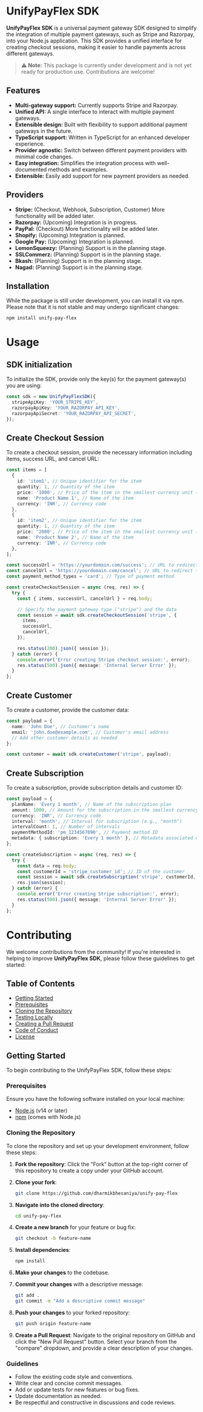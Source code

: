 # UnifyPayFlex SDK

**UnifyPayFlex SDK** is a universal payment gateway SDK designed to simplify the integration of multiple payment gateways, such as Stripe and Razorpay, into your Node.js application. This SDK provides a unified interface for creating checkout sessions, making it easier to handle payments across different gateways.

> **⚠️ Note:** This package is currently under development and is not yet ready for production use. Contributions are welcome!

## Features

- **Multi-gateway support:** Currently supports Stripe and Razorpay.
- **Unified API:** A single interface to interact with multiple payment gateways.
- **Extensible design:** Built with flexibility to support additional payment gateways in the future.
- **TypeScript support:** Written in TypeScript for an enhanced developer experience.
- **Provider agnostic:** Switch between different payment providers with minimal code changes.
- **Easy integration:** Simplifies the integration process with well-documented methods and examples.
- **Extensible:** Easily add support for new payment providers as needed.

## Providers

- **Stripe:** (Checkout, Webhook, Subscription, Customer) More functionality will be added later.
- **Razorpay:** (Upcoming) Integration is in progress.
- **PayPal:** (Checkout) More functionality will be added later.
- **Shopify:** (Upcoming) Integration is planned.
- **Google Pay:** (Upcoming) Integration is planned.
- **LemonSqueezy:** (Planning) Support is in the planning stage.
- **SSLCommerz:** (Planning) Support is in the planning stage.
- **Bkash:** (Planning) Support is in the planning stage.
- **Nagad:** (Planning) Support is in the planning stage.

## Installation

While the package is still under development, you can install it via npm. Please note that it is not stable and may undergo significant changes:

```bash
npm install unify-pay-flex
```

# Usage

## SDK initialization

To initialize the SDK, provide only the key(s) for the payment gateway(s) you are using:

```typescript
const sdk = new UnifyPayFlexSDK({
  stripeApiKey: 'YOUR_STRIPE_KEY',
  razorpayApiKey: 'YOUR_RAZORPAY_API_KEY',
  razorpayApiSecret: 'YOUR_RAZORPAY_API_SECRET',
});
```

## Create Checkout Session

To create a checkout session, provide the necessary information including items, success URL, and cancel URL:

```typescript
const items = [
  {
    id: 'item1', // Unique identifier for the item
    quantity: 1, // Quantity of the item
    price: '1000', // Price of the item in the smallest currency unit (e.g., rupees for INR)
    name: 'Product Name 1', // Name of the item
    currency: 'INR', // Currency code
  },
  {
    id: 'item2', // Unique identifier for the item
    quantity: 1, // Quantity of the item
    price: '2000', // Price of the item in the smallest currency unit (e.g., rupees for INR)
    name: 'Product Name 2', // Name of the item
    currency: 'INR', // Currency code
  },
];

const successUrl = 'https://yourdomain.com/success'; // URL to redirect to on successful payment
const cancelUrl = 'https://yourdomain.com/cancel'; // URL to redirect to on canceled payment
const payment_method_types = 'card'; // Type of payment method

const createCheckoutSession = async (req, res) => {
  try {
    const { items, successUrl, cancelUrl } = req.body;

    // Specify the payment gateway type ("stripe") and the data
    const session = await sdk.createCheckoutSession('stripe', {
      items,
      successUrl,
      cancelUrl,
    });

    res.status(200).json({ session });
  } catch (error) {
    console.error('Error creating Stripe checkout session:', error);
    res.status(500).json({ message: 'Internal Server Error' });
  }
};
```

## Create Customer

To create a customer, provide the customer data:

```typescript
const payload = {
  name: 'John Doe', // Customer's name
  email: 'john.doe@example.com', // Customer's email address
  // Add other customer details as needed
};

const customer = await sdk.createCustomer('stripe', payload);
```

## Create Subscription

To create a subscription, provide subscription details and customer ID:

```typescript
const payload = {
  planName: 'Every 1 month', // Name of the subscription plan
  amount: 1000, // Amount for the subscription in the smallest currency unit (e.g., paise for INR)
  currency: 'INR', // Currency code
  interval: 'month', // Interval for subscription (e.g., "month")
  intervalCount: 1, // Number of intervals
  paymentMethodId: 'pm_1234567890', // Payment method ID
  metadata: { subscription: 'Every 1 month' }, // Metadata associated with the subscription
};

const createSubscription = async (req, res) => {
  try {
    const data = req.body;
    const customerId = 'stripe_customer_id'; // ID of the customer
    const session = await sdk.createSubscription('stripe', customerId, data);
    res.json(session);
  } catch (error) {
    console.error('Error creating Stripe subscription:', error);
    res.status(500).json({ message: 'Internal Server Error' });
  }
};
```

# Contributing

We welcome contributions from the community! If you're interested in helping to improve **UnifyPayFlex SDK**, please follow these guidelines to get started:

## Table of Contents

- [Getting Started](#getting-started)
- [Prerequisites](#prerequisites)
- [Cloning the Repository](#cloning-the-repository)
- [Testing Locally](#testing-locally)
- [Creating a Pull Request](#creating-a-pull-request)
- [Code of Conduct](#code-of-conduct)
- [License](#license)

## Getting Started

To begin contributing to the UnifyPayFlex SDK, follow these steps:

### Prerequisites

Ensure you have the following software installed on your local machine:

- [Node.js](https://nodejs.org/) (v14 or later)
- [npm](https://www.npmjs.com/) (comes with Node.js)

### Cloning the Repository

To clone the repository and set up your development environment, follow these steps:

1. **Fork the repository**: Click the "Fork" button at the top-right corner of this repository to create a copy under your GitHub account.

2. **Clone your fork**:

   ```bash
   git clone https://github.com/dharmikbhesaniya/unify-pay-flex
   ```

3. **Navigate into the cloned directory**:

   ```bash
   cd unify-pay-flex
   ```

4. **Create a new branch** for your feature or bug fix:

   ```bash
   git checkout -b feature-name
   ```

5. **Install dependencies**:

   ```bash
   npm install
   ```

6. **Make your changes** to the codebase.

7. **Commit your changes** with a descriptive message:

   ```bash
   git add .
   git commit -m "Add a descriptive commit message"
   ```

8. **Push your changes** to your forked repository:

   ```bash
   git push origin feature-name
   ```

9. **Create a Pull Request**: Navigate to the original repository on GitHub and click the "New Pull Request" button. Select your branch from the "compare" dropdown, and provide a clear description of your changes.

### Guidelines

- Follow the existing code style and conventions.
- Write clear and concise commit messages.
- Add or update tests for new features or bug fixes.
- Update documentation as needed.
- Be respectful and constructive in discussions and code reviews.
